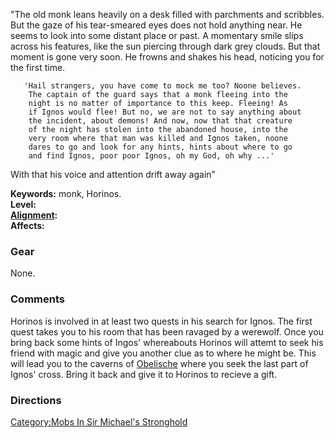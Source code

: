 "The old monk leans heavily on a desk filled with parchments and
scribbles. But the gaze of his tear-smeared eyes does not hold anything
near. He seems to look into some distant place or past. A momentary
smile slips across his features, like the sun piercing through dark grey
clouds. But that moment is gone very soon. He frowns and shakes his
head, noticing you for the first time.

`   'Hail strangers, you have come to mock me too? Noone believes.`  
`    The captain of the guard says that a monk fleeing into the`  
`    night is no matter of importance to this keep. Fleeing! As`  
`    if Ignos would flee! But no, we are not to say anything about`  
`    the incident, about demons! And now, now that that creature`  
`    of the night has stolen into the abandoned house, into the`  
`    very room where that man was killed and Ignos taken, noone`  
`    dares to go and look for any hints, hints about where to go`  
`    and find Ignos, poor poor Ignos, oh my God, oh why ...'`

With that his voice and attention drift away again"

**Keywords:** monk, Horinos.  
**Level:**  
**[Alignment](Alignment "wikilink"):**  
**Affects:**  

### Gear

None.  

### Comments

Horinos is involved in at least two quests in his search for Ignos. The
first quest takes you to his room that has been ravaged by a werewolf.
Once you bring back some hints of Ingos' whereabouts Horinos will attemt
to seek his friend with magic and give you another clue as to where he
might be. This will lead you to the caverns of
[Obelische](:Category:_Obelische_Caverns.md "wikilink") where you seek
the last part of Ignos' cross. Bring it back and give it to Horinos to
recieve a gift.

### Directions

[Category:Mobs In Sir Michael's
Stronghold](Category:Mobs_In_Sir_Michael's_Stronghold "wikilink")
